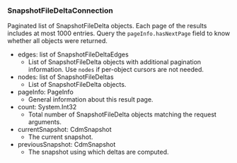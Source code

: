 ### SnapshotFileDeltaConnection
Paginated list of SnapshotFileDelta objects. Each page of the results includes at most 1000 entries. Query the `pageInfo.hasNextPage` field to know whether all objects were returned.

- edges: list of SnapshotFileDeltaEdges
  - List of SnapshotFileDelta objects with additional pagination information. Use `nodes` if per-object cursors are not needed.
- nodes: list of SnapshotFileDeltas
  - List of SnapshotFileDelta objects.
- pageInfo: PageInfo
  - General information about this result page.
- count: System.Int32
  - Total number of SnapshotFileDelta objects matching the request arguments.
- currentSnapshot: CdmSnapshot
  - The current snapshot.
- previousSnapshot: CdmSnapshot
  - The snapshot using which deltas are computed.
